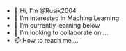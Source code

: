 - 👋 Hi, I’m @Rusik2004
- 👀 I’m interested in Maching Learning 
- 🌱 I’m currently learning below 
- 💞️ I’m looking to collaborate on ...
- 📫 How to reach me ...

<!---
Rusik2004/Rusik2004 is a ✨ special ✨ repository because its `README.md` (this file) appears on your GitHub profile.
You can click the Preview link to take a look at your changes.
--->
